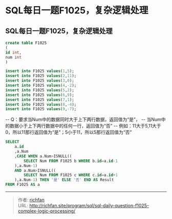 # SQL每日一题F1025，复杂逻辑处理

## SQL每日一题F1025，复杂逻辑处理

```sql
create table F1025
(
id int,
num int
)

insert into F1025 values(1,5);
insert into F1025 values(2,11);
insert into F1025 values(3,0);
insert into F1025 values(4,-2);
insert into F1025 values(5,2);
insert into F1025 values(6,9);
insert into F1025 values(7,1);
insert into F1025 values(8,-4);
insert into F1025 values(9,-7);
```


-- Q：要求当Num中的数据同时大于上下两行数据，返回值为“是”，
--        当Num中的数据小于上下两行数据中的任何一行，返回值为“否”
-- 例如：11大于5,11大于0，所以11那行返回值为“是”；5小于11，所以5那行返回值为“否”

```sql
SELECT 
    a.id
    ,a.Num
    ,CASE WHEN a.Num>ISNULL((
        SELECT Num FROM F1025 b WHERE b.id=a.id-1 
    ),a.Num-1)
    AND a.Num>ISNULL((
        SELECT Num FROM F1025 c WHERE c.id=a.id+1 
    ),a.Num-1) THEN '是' ELSE '否' END AS Result
FROM F1025 AS a
```

---

> 作者: [richfan](https://richfan.site/)  
> URL: http://richfan.site/program/sql/sql-daily-question-f1025-complex-logic-processing/  

